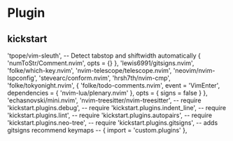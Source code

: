 # Plugin
## kickstart
  'tpope/vim-sleuth', -- Detect tabstop and shiftwidth automatically
  { 'numToStr/Comment.nvim', opts = {} },
    'lewis6991/gitsigns.nvim',
    'folke/which-key.nvim',
    'nvim-telescope/telescope.nvim',
    'neovim/nvim-lspconfig',
    'stevearc/conform.nvim',
    'hrsh7th/nvim-cmp',
    'folke/tokyonight.nvim',
  { 'folke/todo-comments.nvim', event = 'VimEnter', dependencies = { 'nvim-lua/plenary.nvim' }, opts = { signs = false } },
    'echasnovski/mini.nvim',
    'nvim-treesitter/nvim-treesitter',
  -- require 'kickstart.plugins.debug',
  -- require 'kickstart.plugins.indent_line',
  -- require 'kickstart.plugins.lint',
  -- require 'kickstart.plugins.autopairs',
  -- require 'kickstart.plugins.neo-tree',
  -- require 'kickstart.plugins.gitsigns', -- adds gitsigns recommend keymaps
  -- { import = 'custom.plugins' },
